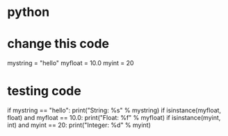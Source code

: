 # python

# change this code
mystring = "hello"
myfloat = 10.0
myint = 20

# testing code
if mystring == "hello":
    print("String: %s" % mystring)
if isinstance(myfloat, float) and myfloat == 10.0:
    print("Float: %f" % myfloat)
if isinstance(myint, int) and myint == 20:
    print("Integer: %d" % myint)
